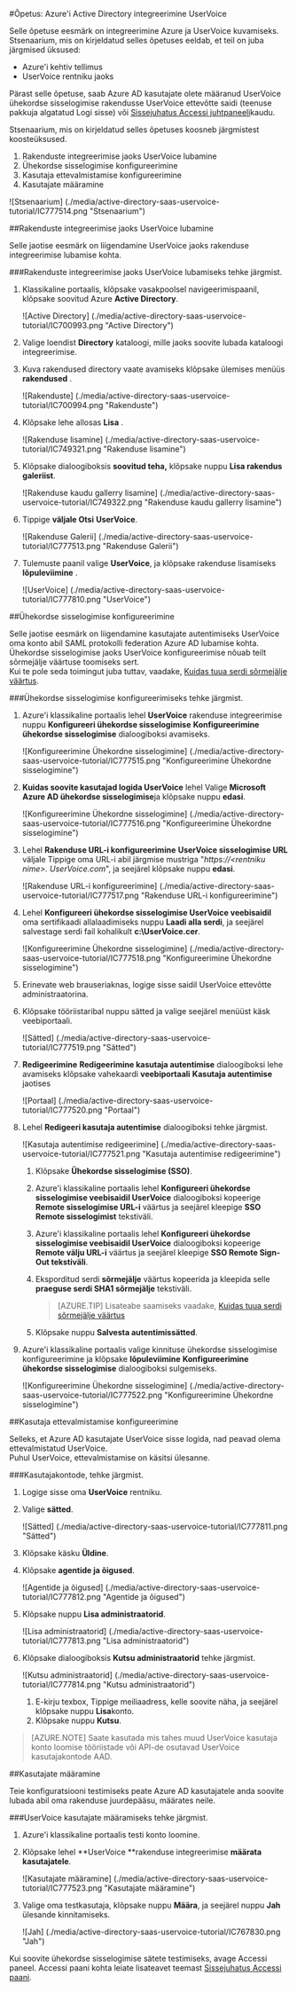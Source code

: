 <properties 
    pageTitle="Õpetus: Azure'i Active Directory integreerimine UserVoice | Microsoft Azure'i" 
    description="Saate teada, kuidas lubada ühekordse sisselogimise, automatiseeritud ettevalmistamise ja muud Azure Active Directory UserVoice kasutamine!." 
    services="active-directory" 
    authors="jeevansd"  
    documentationCenter="na" 
    manager="femila"/>
<tags 
    ms.service="active-directory" 
    ms.devlang="na" 
    ms.topic="article" 
    ms.tgt_pltfrm="na" 
    ms.workload="identity" 
    ms.date="09/11/2016" 
    ms.author="jeedes" />

#<a name="tutorial-azure-active-directory-integration-with-uservoice"></a>Õpetus: Azure'i Active Directory integreerimine UserVoice
  
Selle õpetuse eesmärk on integreerimine Azure ja UserVoice kuvamiseks.  
Stsenaarium, mis on kirjeldatud selles õpetuses eeldab, et teil on juba järgmised üksused:

-   Azure'i kehtiv tellimus
-   UserVoice rentniku jaoks
  
Pärast selle õpetuse, saab Azure AD kasutajate olete määranud UserVoice ühekordse sisselogimise rakendusse UserVoice ettevõtte saidi (teenuse pakkuja algatatud Logi sisse) või [Sissejuhatus Accessi juhtpaneeli](active-directory-saas-access-panel-introduction.md)kaudu.
  
Stsenaarium, mis on kirjeldatud selles õpetuses koosneb järgmistest koosteüksused.

1.  Rakenduste integreerimise jaoks UserVoice lubamine
2.  Ühekordse sisselogimise konfigureerimine
3.  Kasutaja ettevalmistamise konfigureerimine
4.  Kasutajate määramine

![Stsenaarium] (./media/active-directory-saas-uservoice-tutorial/IC777514.png "Stsenaarium")

##<a name="enabling-the-application-integration-for-uservoice"></a>Rakenduste integreerimise jaoks UserVoice lubamine
  
Selle jaotise eesmärk on liigendamine UserVoice jaoks rakenduse integreerimise lubamise kohta.

###<a name="to-enable-the-application-integration-for-uservoice-perform-the-following-steps"></a>Rakenduste integreerimise jaoks UserVoice lubamiseks tehke järgmist.

1.  Klassikaline portaalis, klõpsake vasakpoolsel navigeerimispaanil, klõpsake soovitud Azure **Active Directory**.

    ![Active Directory] (./media/active-directory-saas-uservoice-tutorial/IC700993.png "Active Directory")

2.  Valige loendist **Directory** kataloogi, mille jaoks soovite lubada kataloogi integreerimise.

3.  Kuva rakendused directory vaate avamiseks klõpsake ülemises menüüs **rakendused** .

    ![Rakenduste] (./media/active-directory-saas-uservoice-tutorial/IC700994.png "Rakenduste")

4.  Klõpsake lehe allosas **Lisa** .

    ![Rakenduse lisamine] (./media/active-directory-saas-uservoice-tutorial/IC749321.png "Rakenduse lisamine")

5.  Klõpsake dialoogiboksis **soovitud teha,** klõpsake nuppu **Lisa rakendus galeriist**.

    ![Rakenduse kaudu gallerry lisamine] (./media/active-directory-saas-uservoice-tutorial/IC749322.png "Rakenduse kaudu gallerry lisamine")

6.  Tippige **väljale Otsi** **UserVoice**.

    ![Rakenduse Galerii] (./media/active-directory-saas-uservoice-tutorial/IC777513.png "Rakenduse Galerii")

7.  Tulemuste paanil valige **UserVoice**, ja klõpsake rakenduse lisamiseks **lõpuleviimine** .

    ![UserVoice] (./media/active-directory-saas-uservoice-tutorial/IC777810.png "UserVoice")

##<a name="configuring-single-sign-on"></a>Ühekordse sisselogimise konfigureerimine
  
Selle jaotise eesmärk on liigendamine kasutajate autentimiseks UserVoice oma konto abil SAML protokolli federation Azure AD lubamise kohta.  
Ühekordse sisselogimise jaoks UserVoice konfigureerimise nõuab teilt sõrmejälje väärtuse toomiseks sert.  
Kui te pole seda toimingut juba tuttav, vaadake, [Kuidas tuua serdi sõrmejälje väärtus](http://youtu.be/YKQF266SAxI).

###<a name="to-configure-single-sign-on-perform-the-following-steps"></a>Ühekordse sisselogimise konfigureerimiseks tehke järgmist.

1.  Azure'i klassikaline portaalis lehel **UserVoice** rakenduse integreerimise nuppu **Konfigureeri ühekordse sisselogimise** **Konfigureerimine ühekordse sisselogimise** dialoogiboksi avamiseks.

    ![Konfigureerimine Ühekordne sisselogimine] (./media/active-directory-saas-uservoice-tutorial/IC777515.png "Konfigureerimine Ühekordne sisselogimine")

2.  **Kuidas soovite kasutajad logida UserVoice** lehel Valige **Microsoft Azure AD ühekordse sisselogimise**ja klõpsake nuppu **edasi**.

    ![Konfigureerimine Ühekordne sisselogimine] (./media/active-directory-saas-uservoice-tutorial/IC777516.png "Konfigureerimine Ühekordne sisselogimine")

3.  Lehel **Rakenduse URL-i konfigureerimine** **UserVoice sisselogimise URL** väljale Tippige oma URL-i abil järgmise mustriga "*https://\<rentniku nime\>. UserVoice.com*", ja seejärel klõpsake nuppu **edasi**.

    ![Rakenduse URL-i konfigureerimine] (./media/active-directory-saas-uservoice-tutorial/IC777517.png "Rakenduse URL-i konfigureerimine")

4.  Lehel **Konfigureeri ühekordse sisselogimise UserVoice veebisaidil** oma sertifikaadi allalaadimiseks nuppu **Laadi alla serdi**, ja seejärel salvestage serdi fail kohalikult **c:\\UserVoice.cer**.

    ![Konfigureerimine Ühekordne sisselogimine] (./media/active-directory-saas-uservoice-tutorial/IC777518.png "Konfigureerimine Ühekordne sisselogimine")

5.  Erinevate web brauseriaknas, logige sisse saidil UserVoice ettevõtte administraatorina.

6.  Klõpsake tööriistaribal nuppu sätted ja valige seejärel menüüst käsk veebiportaali.

    ![Sätted] (./media/active-directory-saas-uservoice-tutorial/IC777519.png "Sätted")

7.  **Redigeerimine** **Redigeerimine kasutaja autentimise** dialoogiboksi lehe avamiseks klõpsake vahekaardi **veebiportaali** **Kasutaja autentimise** jaotises

    ![Portaal] (./media/active-directory-saas-uservoice-tutorial/IC777520.png "Portaal")

8.  Lehel **Redigeeri kasutaja autentimise** dialoogiboksi tehke järgmist.

    ![Kasutaja autentimise redigeerimine] (./media/active-directory-saas-uservoice-tutorial/IC777521.png "Kasutaja autentimise redigeerimine")

    1.  Klõpsake **Ühekordse sisselogimise (SSO)**.
    2.  Azure'i klassikaline portaalis lehel **Konfigureeri ühekordse sisselogimise veebisaidil UserVoice** dialoogiboksi kopeerige **Remote sisselogimise URL-i** väärtus ja seejärel kleepige **SSO Remote sisselogimist** tekstiväli.
    3.  Azure'i klassikaline portaalis lehel **Konfigureeri ühekordse sisselogimise veebisaidil UserVoice** dialoogiboksi kopeerige **Remote välju URL-i** väärtus ja seejärel kleepige **SSO Remote Sign-Out tekstiväli**.
    4.  Eksporditud serdi **sõrmejälje** väärtus kopeerida ja kleepida selle **praeguse serdi SHA1 sõrmejälje** tekstiväli.  

        >[AZURE.TIP] Lisateabe saamiseks vaadake, [Kuidas tuua serdi sõrmejälje väärtus](http://youtu.be/YKQF266SAxI)

    5.  Klõpsake nuppu **Salvesta autentimissätted**.

9.  Azure'i klassikaline portaalis valige kinnituse ühekordse sisselogimise konfigureerimine ja klõpsake **lõpuleviimine** **Konfigureerimine ühekordse sisselogimise** dialoogiboksi sulgemiseks.

    ![Konfigureerimine Ühekordne sisselogimine] (./media/active-directory-saas-uservoice-tutorial/IC777522.png "Konfigureerimine Ühekordne sisselogimine")

##<a name="configuring-user-provisioning"></a>Kasutaja ettevalmistamise konfigureerimine
  
Selleks, et Azure AD kasutajate UserVoice sisse logida, nad peavad olema ettevalmistatud UserVoice.  
Puhul UserVoice, ettevalmistamise on käsitsi ülesanne.

###<a name="to-provision-a-user-accounts-perform-the-following-steps"></a>Kasutajakontode, tehke järgmist.

1.  Logige sisse oma **UserVoice** rentniku.

2.  Valige **sätted**.

    ![Sätted] (./media/active-directory-saas-uservoice-tutorial/IC777811.png "Sätted")

3.  Klõpsake käsku **Üldine**.

4.  Klõpsake **agentide ja õigused**.

    ![Agentide ja õigused] (./media/active-directory-saas-uservoice-tutorial/IC777812.png "Agentide ja õigused")

5.  Klõpsake nuppu **Lisa administraatorid**.

    ![Lisa administraatorid] (./media/active-directory-saas-uservoice-tutorial/IC777813.png "Lisa administraatorid")

6.  Klõpsake dialoogiboksis **Kutsu administraatorid** tehke järgmist.

    ![Kutsu administraatorid] (./media/active-directory-saas-uservoice-tutorial/IC777814.png "Kutsu administraatorid")

    1.  E-kirju texbox, Tippige meiliaadress, kelle soovite näha, ja seejärel klõpsake nuppu **Lisa**konto.
    2.  Klõpsake nuppu **Kutsu**.

>[AZURE.NOTE] Saate kasutada mis tahes muud UserVoice kasutaja konto loomise tööriistade või API-de osutavad UserVoice kasutajakontode AAD.

##<a name="assigning-users"></a>Kasutajate määramine
  
Teie konfiguratsiooni testimiseks peate Azure AD kasutajatele anda soovite lubada abil oma rakenduse juurdepääsu, määrates neile.

###<a name="to-assign-users-to-uservoice-perform-the-following-steps"></a>UserVoice kasutajate määramiseks tehke järgmist.

1.  Azure'i klassikaline portaalis testi konto loomine.

2.  Klõpsake lehel **UserVoice **rakenduse integreerimise **määrata kasutajatele**.

    ![Kasutajate määramine] (./media/active-directory-saas-uservoice-tutorial/IC777523.png "Kasutajate määramine")

3.  Valige oma testkasutaja, klõpsake nuppu **Määra**, ja seejärel nuppu **Jah** ülesande kinnitamiseks.

    ![Jah] (./media/active-directory-saas-uservoice-tutorial/IC767830.png "Jah")
  
Kui soovite ühekordse sisselogimise sätete testimiseks, avage Accessi paneel. Accessi paani kohta leiate lisateavet teemast [Sissejuhatus Accessi paani](active-directory-saas-access-panel-introduction.md).